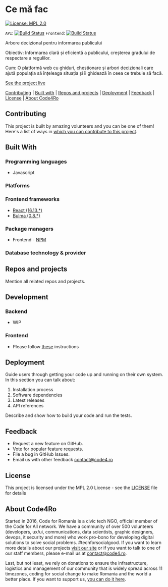 # Ce mă fac

[![License: MPL 2.0](https://img.shields.io/badge/license-MPL%202.0-brightgreen.svg?style=for-the-badge)](https://opensource.org/licenses/MPL-2.0)

`API`: [![Build Status](https://dev.azure.com/code4romania/monitorizare-vot-ci/_apis/build/status/ce-ma-fac/cmf-api?branchName=azure-pipelines)](https://dev.azure.com/code4romania/monitorizare-vot-ci/_build/latest?definitionId=30&branchName=azure-pipelines)
`Frontend`: [![Build Status](https://dev.azure.com/code4romania/monitorizare-vot-ci/_apis/build/status/ce-ma-fac/cmf-frontend?branchName=azure-pipelines)](https://dev.azure.com/code4romania/monitorizare-vot-ci/_build/latest?definitionId=31&branchName=azure-pipelines)

Arbore decizional pentru informarea publicului

Obiectiv: Informarea clară și eficientă a publicului, creșterea gradului de respectare a regulilor.

Cum: O platformă web cu ghiduri, chestionare și arbori decizionali care ajută populația să înțeleaga situația și îi ghidează în ceea ce trebuie să facă.

[See the project live](insert_link_here)

[Contributing](#contributing) | [Built with](#built-with) | [Repos and projects](#repos-and-projects) | [Deployment](#deployment) | [Feedback](#feedback) | [License](#license) | [About Code4Ro](#about-code4ro)

## Contributing

This project is built by amazing volunteers and you can be one of them! Here's a list of ways in [which you can contribute to this project](.github/CONTRIBUTING.md).

## Built With

### Programming languages
 - Javascript

### Platforms

### Frontend frameworks
 - [React (16.13.*)](https://reactjs.org/)
 - [Bulma (0.8.*)](https://bulma.io/)

### Package managers
 - Frontend - [NPM](https://docs.npmjs.com/)

### Database technology & provider

## Repos and projects

Mention all related repos and projects.

## Development
### Backend
- WIP

### Frontend
- Please follow [these](/frontend/README.md#Development) instructions

## Deployment

Guide users through getting your code up and running on their own system. In this section you can talk about:
1. Installation process
2. Software dependencies
3. Latest releases
4. API references

Describe and show how to build your code and run the tests.

## Feedback

* Request a new feature on GitHub.
* Vote for popular feature requests.
* File a bug in GitHub Issues.
* Email us with other feedback contact@code4.ro

## License

This project is licensed under the MPL 2.0 License - see the [LICENSE](LICENSE) file for details

## About Code4Ro

Started in 2016, Code for Romania is a civic tech NGO, official member of the Code for All network. We have a community of over 500 volunteers (developers, ux/ui, communications, data scientists, graphic designers, devops, it security and more) who work pro-bono for developing digital solutions to solve social problems. #techforsocialgood. If you want to learn more details about our projects [visit our site](https://www.code4.ro/en/) or if you want to talk to one of our staff members, please e-mail us at contact@code4.ro.

Last, but not least, we rely on donations to ensure the infrastructure, logistics and management of our community that is widely spread across 11 timezones, coding for social change to make Romania and the world a better place. If you want to support us, [you can do it here](https://code4.ro/en/donate/).
